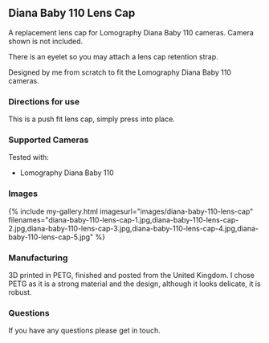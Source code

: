 ## Diana Baby 110 Lens Cap
A replacement lens cap for Lomography Diana Baby 110 cameras. Camera shown is not included.

There is an eyelet so you may attach a lens cap retention strap.

Designed by me from scratch to fit the Lomography Diana Baby 110 cameras.

### Directions for use
This is a push fit lens cap, simply press into place.

### Supported Cameras
Tested with:
- Lomography Diana Baby 110

### Images
{% include my-gallery.html imagesurl="images/diana-baby-110-lens-cap"
   filenames="diana-baby-110-lens-cap-1.jpg,diana-baby-110-lens-cap-2.jpg,diana-baby-110-lens-cap-3.jpg,diana-baby-110-lens-cap-4.jpg,diana-baby-110-lens-cap-5.jpg" %}

### Manufacturing
3D printed in PETG, finished and posted from the United Kingdom. I chose PETG as it is a strong material and the design, although it looks delicate, it is robust.

### Questions
If you have any questions please get in touch.
